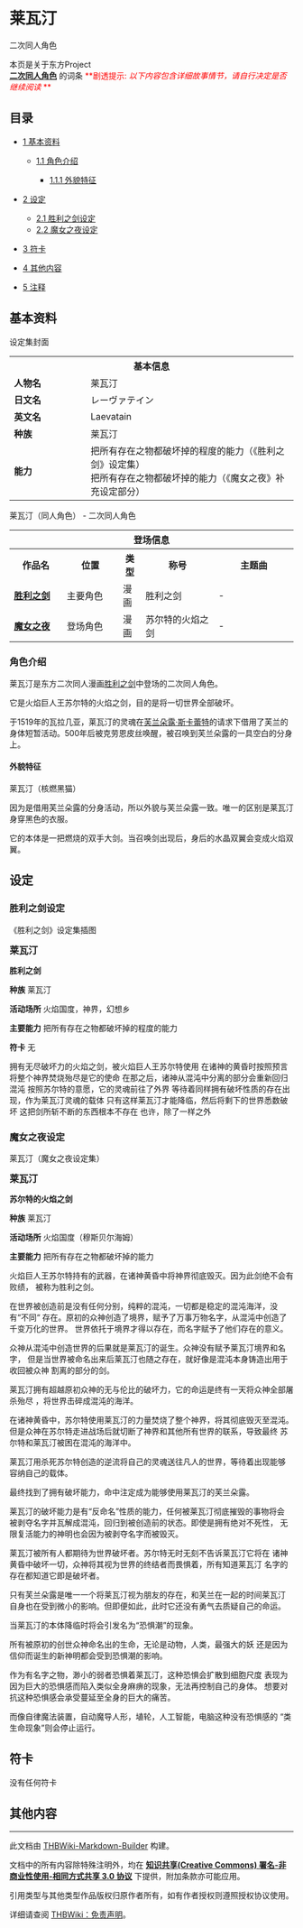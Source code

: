 # 莱瓦汀

<!-- source html: G:\repos\THBWiki-Markdown-Builder\THBWikiMarkdown\Temp\main\c\c9\ns0%3A%E8%8E%B1%E7%93%A6%E6%B1%80.html -->

二次同人角色

本页是关于东方Project  
 **[二次同人角色](./二次角色列表.md)** 的词条
<font color="Red"> **剧透提示:  *以下内容包含详细故事情节，请自行决定是否继续阅读* ** </font>

## 目录

- [1 基本资料](#基本资料)

  - [1.1 角色介绍](#角色介绍)

    - [1.1.1 外貌特征](#外貌特征)






- [2 设定](#设定)

  - [2.1 胜利之剑设定](#胜利之剑设定)
  - [2.2 魔女之夜设定](#魔女之夜设定)



- [3 符卡](#符卡)
- [4 其他内容](#其他内容)
- [5 注释](#注释)





## 基本资料
[](./文件-莱瓦汀（《胜利之剑》设定集）.jpg.md)  [](./文件-莱瓦汀（《胜利之剑》设定集）.jpg.md)设定集封面

<table>
<tbody><tr>
<th colspan="2">基本信息</th>
</tr>
<tr>
<td style="width:120px"><b>人物名</b></td><td style="min-width:300px">莱瓦汀</td>
</tr><tr><td><b>日文名</b></td><td>レーヴァテイン</td></tr><tr><td><b>英文名</b></td><td>Laevatain</td></tr><tr><td><b>种族</b></td><td>莱瓦汀</td></tr><tr><td><b>能力</b></td><td>把所有存在之物都破坏掉的程度的能力（《胜利之剑》设定集）<br>
 把所有存在之物都破坏掉的能力（《魔女之夜》补充设定部分）<br></td></tr></tbody></table>

莱瓦汀（同人角色） - 二次同人角色

<table>
<tbody><tr>
<th colspan="5">登场信息</th>
</tr><tr><th><b>作品名</b></th><th><b>位置</b></th><th><b>类型</b></th><th><b>称号</b></th><th><b>主题曲</b></th></tr><tr><td rowspan="1" style="width:120px"><b><a href="./胜利之剑.md" title="胜利之剑">胜利之剑</a></b></td><td style="width:130px">主要角色</td><td class="bg-color-success-30" style="width:30px;">漫画</td><td style="width:180px">胜利之剑</td><td style="width:200px">-</td></tr>
<tr><td rowspan="1" style="width:120px"><b><a href="./魔女之夜.md" title="魔女之夜">魔女之夜</a></b></td><td style="width:130px">登场角色</td><td class="bg-color-success-30" style="width:30px;">漫画</td><td style="width:180px">苏尔特的火焰之剑</td><td style="width:200px">-</td></tr></tbody></table>



### 角色介绍
  
莱瓦汀是东方二次同人漫画[胜利之剑](./胜利之剑.md)中登场的二次同人角色。
  
  
它是火焰巨人王苏尔特的火焰之剑，目的是将一切世界全部破坏。
  
  
于1519年的瓦拉几亚，莱瓦汀的灵魂在[芙兰朵露·斯卡蕾特](./芙兰朵露·斯卡蕾特.md)的请求下借用了芙兰的身体短暂活动。500年后被克劳恩皮丝唤醒，被召唤到芙兰朵露的一具空白的分身上。
  


#### 外貌特征
[](./文件-莱瓦汀（核燃黑猫）.jpg.md)  [](./文件-莱瓦汀（核燃黑猫）.jpg.md)莱瓦汀（核燃黑猫）
  
因为是借用芙兰朵露的分身活动，所以外貌与芙兰朵露一致。唯一的区别是莱瓦汀身穿黑色的衣服。
  
  
它的本体是一把燃烧的双手大剑。当召唤剑出现后，身后的水晶双翼会变成火焰双翼。
  


## 设定

### 胜利之剑设定
[](./文件-莱瓦汀（《胜利之剑》设定集插图）.jpg.md)  [](./文件-莱瓦汀（《胜利之剑》设定集插图）.jpg.md)《胜利之剑》设定集插图
  
<big> **莱瓦汀** </big>
  
  
 **胜利之剑** 
  
  
 **种族**  莱瓦汀
  
  
 **活动场所**  火焰国度，神界，幻想乡
  
  
 **主要能力**  把所有存在之物都破坏掉的程度的能力
  
  
 **符卡**  无
  
  
  

拥有无尽破坏力的火焰之剑，被火焰巨人王苏尔特使用
在诸神的黄昏时按照预言将整个神界焚烧殆尽是它的使命
在那之后，诸神从混沌中分离的部分会重新回归混沌
按照苏尔特的意愿，它的灵魂前往了外界
等待着同样拥有破坏性质的存在出现，作为莱瓦汀灵魂的载体
只有这样莱瓦汀才能降临，然后将剩下的世界悉数破坏
这把剑所斩不断的东西根本不存在
也许，除了一样之外
  


### 魔女之夜设定
[](./文件-莱瓦汀（魔女之夜设定集）.jpg.md)  [](./文件-莱瓦汀（魔女之夜设定集）.jpg.md)莱瓦汀（魔女之夜设定集）
  
<big> **莱瓦汀** </big>
  
  
 **苏尔特的火焰之剑** 
  
  
 **种族**  莱瓦汀
  
  
 **活动场所**  火焰国度（穆斯贝尔海姆）
  
  
 **主要能力**  把所有存在之物都破坏掉的能力
  
  
  

火焰巨人王苏尔特持有的武器，在诸神黄昏中将神界彻底毁灭。因为此剑绝不会有败绩，
被称为胜利之剑。
  
  
  

在世界被创造前是没有任何分别，纯粹的混沌，一切都是稳定的混沌海洋，没有“不同“
存在。原初的众神创造了境界，赋予了万事万物名字，从混沌中创造了千变万化的世界。
世界依托于境界才得以存在，而名字赋予了他们存在的意义。
  
  
  

众神从混沌中创造世界的后果就是莱瓦汀的诞生。众神没有赋予莱瓦汀境界和名字，
但是当世界被命名出来后莱瓦汀也随之存在，就好像是混沌本身铸造出用于收回被众神
割离的部分的剑。
  
  
  

莱瓦汀拥有超越原初众神的无与伦比的破坏力，它的命运是终有一天将众神全部屠杀殆尽
，将世界击碎成混沌的海洋。
  
  
  

在诸神黄昏中，苏尔特使用莱瓦汀的力量焚烧了整个神界，将其彻底毁灭至混沌。
但是众神在苏尔特走进战场后就切断了神界和其他所有世界的联系，导致最终
苏尔特和莱瓦汀被困在混沌的海洋中。
  
  
  

莱瓦汀用杀死苏尔特创造的逆流将自己的灵魂送往凡人的世界，等待着出现能够
容纳自己的载体。
  
  
  

最终找到了拥有破坏能力，命中注定成为能够使用莱瓦汀的芙兰朵露。
  
  
  

莱瓦汀的破坏能力是有“反命名”性质的能力，任何被莱瓦汀彻底摧毁的事物将会
被剥夺名字并瓦解成混沌，回归到被创造前的状态。即使是拥有绝对不死性，
无限复活能力的神明也会因为被剥夺名字而被毁灭。
  
  
  

莱瓦汀被所有人都期待为世界破坏者。苏尔特无时无刻不告诉莱瓦汀它将在
诸神黄昏中破坏一切，众神将其视为世界的终结者而畏惧着，所有知道莱瓦汀
名字的存在都知道它即是破坏者。
  
  
  

只有芙兰朵露是唯一一个将莱瓦汀视为朋友的存在，和芙兰在一起的时间莱瓦汀
自身也在受到微小的影响。但即便如此，此时它还没有勇气去质疑自己的命运。
  
  
  

当莱瓦汀的本体降临时将会引发名为“恐惧潮”的现象。
  
  
  

所有被原初的创世众神命名出的生命，无论是动物，人类，最强大的妖
还是因为信仰而诞生的新神明都会受到恐惧潮的影响。
  
  
  

作为有名字之物，渺小的弱者恐惧着莱瓦汀，这种恐惧会扩散到细胞尺度
表现为因为巨大的恐惧感而陷入类似全身麻痹的现象，无法再控制自己的身体。
想要对抗这种恐惧感会承受蔓延至全身的巨大的痛苦。
  
  
  

而像自律魔法装置，自动魔导人形，埴轮，人工智能，电脑这种没有恐惧感的
“类生命现象”则会停止运行。
  


## 符卡
  
没有任何符卡
  


## 其他内容






---

此文档由 [THBWiki-Markdown-Builder](https://github.com/Delsin-Yu/THBWiki-Markdown-Builder) 构建。

文档中的所有内容除特殊注明外，均在 [**知识共享(Creative Commons) 署名-非商业性使用-相同方式共享 3.0 协议**](https://creativecommons.org/licenses/by-sa/3.0/deed.zh-hans) 下提供，附加条款亦可能应用。

引用类型与其他类型作品版权归原作者所有，如有作者授权则遵照授权协议使用。

详细请查阅 [THBWiki：免责声明](https://thbwiki.cc/THBWiki:%E5%85%8D%E8%B4%A3%E5%A3%B0%E6%98%8E)。

